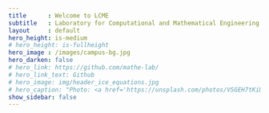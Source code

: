 ```yaml
---
title      : Welcome to LCME
subtitle   : Laboratory for Computational and Mathematical Engineering
layout     : default
hero_height: is-medium
# hero_height: is-fullheight
hero_image : /images/campus-bg.jpg
hero_darken: false
# hero_link: https://github.com/mathe-lab/
# hero_link_text: Github
# hero_image: img/header_ice_equations.jpg
# hero_caption: "Photo: <a href='https://unsplash.com/photos/VSGEH7tKiUg'>C. Matias / Unsplash</a>"
show_sidebar: false
---
```


